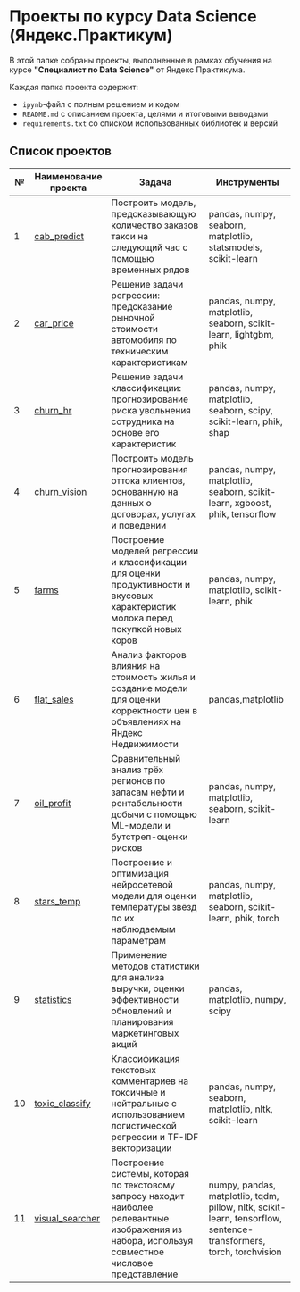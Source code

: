 # Проекты по курсу Data Science (Яндекс.Практикум)

В этой папке собраны проекты, выполненные в рамках обучения на курсе **"Специалист по Data Science"** от Яндекс Практикума.

Каждая папка проекта содержит:
- `ipynb`-файл с полным решением и кодом
- `README.md` с описанием проекта, целями и итоговыми выводами
- `requirements.txt` со списком использованных библиотек и версий

## Список проектов

| № | Наименование проекта | Задача | Инструменты |
|---|----------------------|--------|-------------|
|1|[cab_predict](https://github.com/RvotaEnota/yap_projects/tree/main/cab_predict)|Построить модель, предсказывающую количество заказов такси на следующий час с помощью временных рядов|pandas, numpy, seaborn, matplotlib, statsmodels, scikit-learn|
|2|[car_price](https://github.com/RvotaEnota/yap_projects/tree/main/car_price)|Решение задачи регрессии: предсказание рыночной стоимости автомобиля по техническим характеристикам|pandas, numpy, matplotlib, seaborn, scikit-learn, lightgbm, phik|
|3|[churn_hr](https://github.com/RvotaEnota/yap_projects/tree/main/churn_hr)|Решение задачи классификации: прогнозирование риска увольнения сотрудника на основе его характеристик|pandas, numpy, matplotlib, seaborn, scipy, scikit-learn, phik, shap|
|4|[churn_vision](https://github.com/RvotaEnota/yap_projects/tree/main/churn_vision)|Построить модель прогнозирования оттока клиентов, основанную на данных о договорах, услугах и поведении|pandas, numpy, matplotlib, seaborn, scikit-learn, xgboost, phik, tensorflow|
|5|[farms](https://github.com/RvotaEnota/yap_projects/tree/main/farms)|Построение моделей регрессии и классификации для оценки продуктивности и вкусовых характеристик молока перед покупкой новых коров|pandas, numpy, matplotlib, scikit-learn, phik|
|6|[flat_sales](https://github.com/RvotaEnota/yap_projects/tree/main/flat_sales)|Анализ факторов влияния на стоимость жилья и создание модели для оценки корректности цен в объявлениях на Яндекс Недвижимости|pandas,matplotlib|
|7|[oil_profit](https://github.com/RvotaEnota/yap_projects/tree/main/oil_profit)|Сравнительный анализ трёх регионов по запасам нефти и рентабельности добычи с помощью ML-модели и бутстреп-оценки рисков|pandas, numpy, matplotlib, seaborn, scikit-learn|
|8|[stars_temp](https://github.com/RvotaEnota/yap_projects/tree/main/stars_temp)|Построение и оптимизация нейросетевой модели для оценки температуры звёзд по их наблюдаемым параметрам|pandas, numpy, matplotlib, seaborn, scikit-learn, phik, torch|
|9|[statistics](https://github.com/RvotaEnota/yap_projects/tree/main/statistics)|Применение методов статистики для анализа выручки, оценки эффективности обновлений и планирования маркетинговых акций|pandas, matplotlib, numpy, scipy|
|10|[toxic_classify](https://github.com/RvotaEnota/yap_projects/tree/main/toxic_classify)|Классификация текстовых комментариев на токсичные и нейтральные с использованием логистической регрессии и TF-IDF векторизации|pandas, numpy, seaborn, matplotlib, nltk, scikit-learn|
|11|[visual_searcher](https://github.com/RvotaEnota/yap_projects/tree/main/visual_searcher)|Построение системы, которая по текстовому запросу находит наиболее релевантные изображения из набора, используя совместное числовое представление|numpy, pandas, matplotlib, tqdm, pillow, nltk, scikit-learn, tensorflow, sentence-transformers, torch, torchvision|
